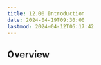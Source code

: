 ```yaml
---
title: 12.00 Introduction
date: 2024-04-19T09:30:00
lastmod: 2024-04-12T06:17:42
---
```


## Overview
